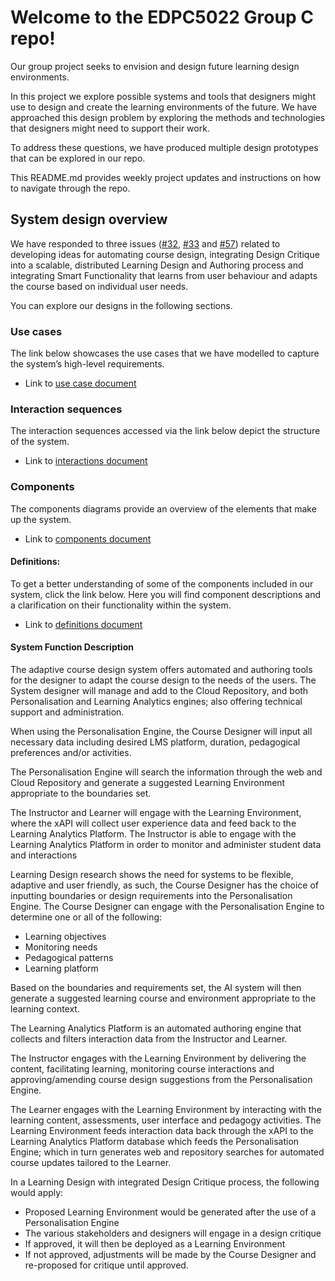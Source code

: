 Welcome to the EDPC5022 Group C repo!
=========================================
Our group project seeks to envision and design future learning design environments. 

In this project we explore possible systems and tools that designers might use to design and create the learning environments of the future. We have approached this design problem by exploring the methods and technologies that designers might need to support their work.

To address these questions, we have produced multiple design prototypes that can be explored in our repo. 

This README.md provides weekly project updates and instructions on how to navigate through the repo.


## System design overview

We have responded to three issues ([#32](https://github.sydney.edu.au/crli/EDPC5022-2019-TeamC/issues/32), [#33](https://github.sydney.edu.au/crli/EDPC5022-2019-TeamC/issues/33) and [#57](https://github.sydney.edu.au/crli/EDPC5022-2019-TeamC/issues/57)) related to developing ideas for automating course design, integrating Design Critique into a scalable, distributed Learning Design and Authoring process and integrating Smart Functionality that learns from user behaviour and adapts the course based on individual user needs.

You can explore our designs in the following sections.

### Use cases

The link below showcases the use cases that we have modelled to capture the system’s high-level requirements. 

* Link to [use case document](https://github.sydney.edu.au/crli/EDPC5022-2019-TeamC/blob/master/Use-cases.md)  

### Interaction sequences

The interaction sequences accessed via the link below depict the structure of the system. 

* Link to [interactions document](https://github.sydney.edu.au/crli/EDPC5022-2019-TeamC/blob/master/Interactions.md)

### Components

The components diagrams provide an overview of the elements that make up the system.

* Link to [components document](https://github.sydney.edu.au/crli/EDPC5022-2019-TeamC/blob/master/Components.md)


#### Definitions:

To get a better understanding of some of the components included in our system, click the link below. Here you will find component descriptions and a clarification on their functionality within the system.

* Link to [definitions document](https://github.sydney.edu.au/crli/EDPC5022-2019-TeamC/blob/master/Definitions.md)

#### System Function Description

The adaptive course design system offers automated and authoring tools for the designer to adapt the course design to the needs of the users. The System designer will manage and add to the Cloud Repository, and both Personalisation and Learning Analytics engines; also offering technical support and administration.

When using the Personalisation Engine, the Course Designer will input all necessary data including desired LMS platform, duration, pedagogical preferences and/or activities.

The Personalisation Engine will search the information through the web and Cloud Repository and generate a suggested Learning Environment appropriate to the boundaries set.

The Instructor and Learner will engage with the Learning Environment, where the xAPI will collect user experience data and feed back to the Learning Analytics Platform. The Instructor is able to engage with the Learning Analytics Platform in order to monitor and administer student data and interactions

Learning Design research shows the need for systems to be flexible, adaptive and user friendly, as such, the Course Designer has the choice of inputting boundaries or design requirements into the Personalisation Engine. The Course Designer can engage with the Personalisation Engine to determine one or all of the following:

* Learning objectives
* Monitoring needs
* Pedagogical patterns
* Learning platform

Based on the boundaries and requirements set, the AI system will then generate a suggested learning course and environment appropriate to the learning context.

The Learning Analytics Platform is an automated authoring engine that collects and filters interaction data from the Instructor and Learner.

The Instructor engages with the Learning Environment by delivering the content, facilitating learning, monitoring course interactions and approving/amending course design suggestions from the Personalisation Engine.

The Learner engages with the Learning Environment by interacting with the learning content, assessments, user interface and pedagogy activities. The Learning Environment feeds interaction data back through the xAPI to the Learning Analytics Platform database which feeds the Personalisation Engine; which in turn generates web and repository searches for automated course updates tailored to the Learner.

In a Learning Design with integrated Design Critique process, the following would apply:

* Proposed Learning Environment would be generated after the use of a Personalisation Engine
* The various stakeholders and designers will engage in a design critique
* If approved, it will then be deployed as a Learning Environment
* If not approved, adjustments will be made by the Course Designer and re-proposed for critique until approved.

